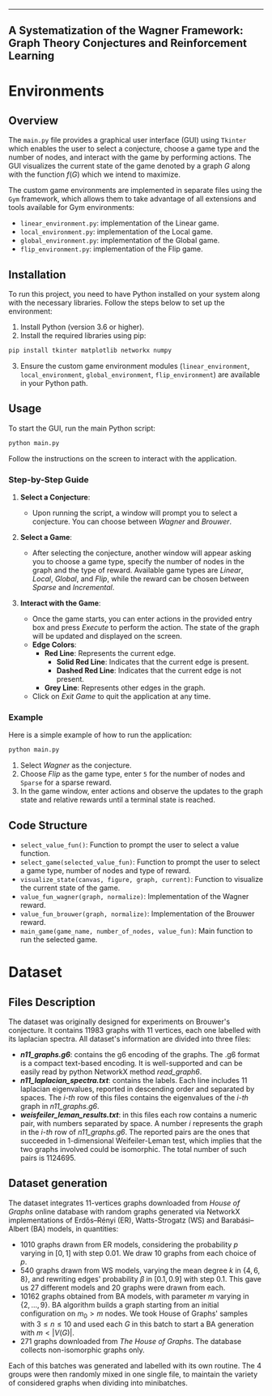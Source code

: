 
---
A Systematization of the Wagner Framework: Graph Theory Conjectures and Reinforcement Learning
---

# Environments
## Overview

The `main.py` file provides a graphical user interface (GUI) using `Tkinter` which enables the user to select a conjecture, choose a game type and the number of nodes, and interact with the game by performing actions. The GUI visualizes the current state of the game denoted by a graph $G$ along with the function $f(G)$ which we intend to maximize.

The custom game environments are implemented in separate files using the `Gym` framework, which allows them to take advantage of all extensions and tools available for Gym environments:

-   `linear_environment.py`: implementation of the Linear game.
-   `local_environment.py`: implementation of the Local game.
-   `global_environment.py`: implementation of the Global game.
-   `flip_environment.py`: implementation of the Flip game.

## Installation

To run this project, you need to have Python installed on your system along with the necessary libraries. Follow the steps below to set up the environment:

1. Install Python (version 3.6 or higher).
2. Install the required libraries using pip:

```sh
pip install tkinter matplotlib networkx numpy
```

3. Ensure the custom game environment modules (`linear_environment`, `local_environment`, `global_environment`, `flip_environment`) are available in your Python path.

## Usage

To start the GUI, run the main Python script:

```sh
python main.py
```

Follow the instructions on the screen to interact with the application.

### Step-by-Step Guide

1. **Select a Conjecture**: 
    - Upon running the script, a window will prompt you to select a conjecture. You can choose between *Wagner* and *Brouwer*.
    
2. **Select a Game**:
    - After selecting the conjecture, another window will appear asking you to choose a game type, specify the number of nodes in the graph and the type of reward. Available game types are *Linear*, *Local*, *Global*, and *Flip*, while the reward can be chosen between *Sparse* and *Incremental*.
    
3. **Interact with the Game**:
    - Once the game starts, you can enter actions in the provided entry box and press *Execute* to perform the action. The state of the graph will be updated and displayed on the screen.
    - **Edge Colors**:
      - **Red Line**: Represents the current edge.
        - **Solid Red Line**: Indicates that the current edge is present.
        - **Dashed Red Line**: Indicates that the current edge is not present.
      - **Grey Line**: Represents other edges in the graph.
    - Click on *Exit Game* to quit the application at any time.

### Example

Here is a simple example of how to run the application:

```sh
python main.py
```

1. Select *Wagner* as the conjecture.
2. Choose *Flip* as the game type, enter `5` for the number of nodes and `Sparse` for a sparse reward.
3. In the game window, enter actions and observe the updates to the graph state and relative rewards until a terminal state is reached.

## Code Structure

- `select_value_fun()`: Function to prompt the user to select a value function.
- `select_game(selected_value_fun)`: Function to prompt the user to select a game type, number of nodes and type of reward.
- `visualize_state(canvas, figure, graph, current)`: Function to visualize the current state of the game.
- `value_fun_wagner(graph, normalize)`: Implementation of the Wagner reward.
- `value_fun_brouwer(graph, normalize)`: Implementation of the Brouwer reward.
- `main_game(game_name, number_of_nodes, value_fun)`: Main function to run the selected game.

# Dataset

## Files Description
The dataset was originally designed for experiments on Brouwer's conjecture. It contains 11983 graphs with 11 vertices, each one labelled with its laplacian spectra. All dataset's information are divided into three files:

- <b>*n11_graphs.g6*</b>: contains the g6 encoding of the graphs. The .g6 format is a compact text-based encoding. It is well-supported and can be easily read by python NetworkX method *read_graph6*.
- <b>*n11_laplacian_spectra.txt*</b>: contains the labels. Each line includes 11 laplacian eigenvalues, reported in descending order and separated by spaces. The *i-th* row of this files contains the eigenvalues of the *i-th* graph in *n11_graphs.g6*.
- <b>*weisfeiler_leman_results.txt*</b>: in this files each row contains a numeric pair, with numbers separated by space. A number *i* represents the graph in the *i-th* row of *n11_graphs.g6*. The reported pairs are the ones that succeeded in 1-dimensional Weifeiler-Leman test, which implies that the two graphs involved could be isomorphic. The total number of such pairs is 1124695.

## Dataset generation
The dataset integrates 11-vertices graphs downloaded from *House of Graphs* online database with random graphs generated via NetworkX implementations of Erdős–Rényi (ER), Watts-Strogatz (WS) and Barabási–Albert (BA) models, in quantities:

- 1010 graphs drawn from ER models, considering the probability $p$ varying in $[0,1]$ with step $0.01$. We draw 10 graphs from each choice of $p$.
- 540 graphs drawn from WS models, varying the mean degree $k$ in $\{4,6,8\}$, and rewriting edges' probability $\beta$ in $[0.1,0.9]$ with step $0.1$. This gave us 27 different models and 20 graphs were drawn from each.
- 10162 graphs obtained from BA models, with parameter *m* varying in $\{2,...,9\}$. BA algorithm builds a graph starting from an initial configuration on $m_0>m$ nodes. We took House of Graphs' samples with $3 \leq n \leq 10$ and used each $G$ in this batch to start a BA generation with $m<|V(G)|$.
- 271 graphs downloaded from *The House of Graphs*. The database collects non-isomorphic graphs only.

Each of this batches was generated and labelled with its own routine. The 4 groups were then randomly mixed in one single file, to maintain the variety of considered graphs when dividing into minibatches.
